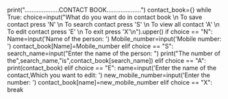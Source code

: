print("....................CONTACT BOOK....................")
contact_book={}
while True:
    choice=input("What do you want do in contact book \n To save contact press 'N' \n To search contact press 'S' \n To view all contact 'A' \n To edit contact press 'E' \n To exit press 'X'\n").upper()
    if choice == "N":
        Name=input('Name of the person: ')
        Mobile_number=input('Mobile number: ')
        contact_book[Name]=Mobile_number
    elif choice == "S":
        search_name=input("Enter the name of the person: ")
        print("The number of the",search_name,"is",contact_book[search_name])
    elif choice == "A":
        print(contact_book)
    elif choice == "E":
        name=input('Enter the name of the contact,Which you want to edit: ')
        new_mobile_number=input('Enter the number: ')
        contact_book[name]=new_mobile_number
    elif choice == "X":
        break
